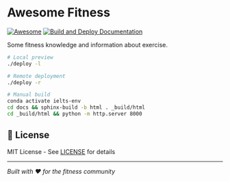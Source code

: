 # Awesome Fitness

[![Awesome](https://awesome.re/badge.svg)](https://awesome.re)
[![Build and Deploy Documentation](https://github.com/edyou25/awesome-fitness/actions/workflows/docs.yml/badge.svg)](https://github.com/edyou25/awesome-fitness/actions/workflows/docs.yml)

Some fitness knowledge and information about exercise.


```bash
# Local preview
./deploy -l

# Remote deployment  
./deploy -r

# Manual build
conda activate ielts-env
cd docs && sphinx-build -b html . _build/html
cd _build/html && python -m http.server 8000
```

## 📄 License

MIT License - See [LICENSE](LICENSE) for details

---

*Built with ❤️ for the fitness community*